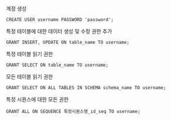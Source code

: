 계정 생성
```
CREATE USER username PASSWORD 'password';
```

특정 테이블에 대한 데이터 생성 및 수정 권한 추가
```
GRANT INSERT, UPDATE ON table_name TO username;
```

특정 테이블 읽기 권한
```
GRANT SELECT ON table_name TO username;
```

모든 테이블 읽기 권한
```
GRANT SELECT ON ALL TABLES IN SCHEMA schema_name TO username;
```

특정 시퀀스에 대한 모든 권한
```
GRANT ALL ON SEQUENCE 특정시퀀스명_id_seq TO username;
```
